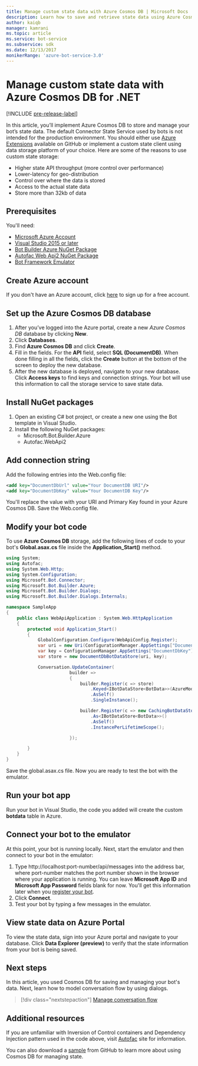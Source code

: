 ```yaml
---
title: Manage custom state data with Azure Cosmos DB | Microsoft Docs
description: Learn how to save and retrieve state data using Azure Cosmos DB with the Bot Builder SDK for .NET
author: kaiqb
manager: kamrani
ms.topic: article
ms.service: bot-service
ms.subservice: sdk
ms.date: 12/13/2017
monikerRange: 'azure-bot-service-3.0'
---
```


# Manage custom state data with Azure Cosmos DB for .NET

[!INCLUDE [pre-release-label](../includes/pre-release-label-v3.md)]

In this article, you’ll implement Azure Cosmos DB to store and manage your bot’s state data. The default Connector State Service used by bots is not intended for the production environment. You should either use [Azure Extensions](https://github.com/Microsoft/BotBuilder-Azure) available on GitHub or implement a custom state client using data storage platform of your choice. Here are some of the reasons to use custom state storage:
 - Higher state API throughput (more control over performance)
 - Lower-latency for geo-distribution
 - Control over where the data is stored
 - Access to the actual state data
 - Store more than 32kb of data
 
## Prerequisites
You'll need:
 - [Microsoft Azure Account](https://azure.microsoft.com/en-us/free/)
 - [Visual Studio 2015 or later](https://www.visualstudio.com/)
 - [Bot Builder Azure NuGet Package](https://www.nuget.org/packages/Microsoft.Bot.Builder.Azure/)
 - [Autofac Web Api2 NuGet Package](https://www.nuget.org/packages/Autofac.WebApi2/)
 - [Bot Framework Emulator](~/bot-service-debug-emulator.md)
 
## Create Azure account
If you don't have an Azure account, click [here](https://azure.microsoft.com/en-us/free/) to sign up for a free account.

## Set up the Azure Cosmos DB database
1. After you’ve logged into the Azure portal, create a new *Azure Cosmos DB* database by clicking **New**. 
2. Click **Databases**. 
3. Find **Azure Cosmos DB** and click **Create**.
4. Fill in the fields. For the **API** field, select **SQL (DocumentDB)**. When done filling in all the fields, click the **Create** button at the bottom of the screen to deploy the new database. 
5. After the new database is deployed, navigate to your new database. Click **Access keys** to find keys and connection strings. Your bot will use this information to call the storage service to save state data.

## Install NuGet packages
1. Open an existing C# bot project, or create a new one using the Bot template in Visual Studio. 
2. Install the following NuGet packages:
   - Microsoft.Bot.Builder.Azure
   - Autofac.WebApi2

## Add connection string 
Add the following entries into the Web.config file:
```XML
<add key="DocumentDbUrl" value="Your DocumentDB URI"/>
<add key="DocumentDbKey" value="Your DocumentDB Key"/>
```
You'll replace the value with your URI and Primary Key found in your Azure Cosmos DB. Save the Web.config file.

## Modify your bot code
To use **Azure Cosmos DB** storage, add the following lines of code to your bot's **Global.asax.cs** file inside the **Application_Start()** method.

```cs
using System;
using Autofac;
using System.Web.Http;
using System.Configuration;
using Microsoft.Bot.Connector;
using Microsoft.Bot.Builder.Azure;
using Microsoft.Bot.Builder.Dialogs;
using Microsoft.Bot.Builder.Dialogs.Internals;

namespace SampleApp
{
    public class WebApiApplication : System.Web.HttpApplication
    {
        protected void Application_Start()
        {
            GlobalConfiguration.Configure(WebApiConfig.Register);
            var uri = new Uri(ConfigurationManager.AppSettings["DocumentDbUrl"]);
            var key = ConfigurationManager.AppSettings["DocumentDbKey"];
            var store = new DocumentDbBotDataStore(uri, key);

            Conversation.UpdateContainer(
                        builder =>
                        {
                            builder.Register(c => store)
                                .Keyed<IBotDataStore<BotData>>(AzureModule.Key_DataStore)
                                .AsSelf()
                                .SingleInstance();

                            builder.Register(c => new CachingBotDataStore(store, CachingBotDataStoreConsistencyPolicy.ETagBasedConsistency))
                                .As<IBotDataStore<BotData>>()
                                .AsSelf()
                                .InstancePerLifetimeScope();

                        });

        }
    }
}
```

Save the global.asax.cs file. Now you are ready to test the bot with the emulator.

## Run your bot app
Run your bot in Visual Studio, the code you added will create the custom **botdata** table in Azure.

## Connect your bot to the emulator
At this point, your bot is running locally. Next, start the emulator and then connect to your bot in the emulator:
1. Type http://localhost:port-number/api/messages into the address bar, where port-number matches the port number shown in the browser where your application is running. You can leave <strong>Microsoft App ID</strong> and <strong>Microsoft App Password</strong> fields blank for now. You'll get this information later when you [register your bot](~/bot-service-quickstart-registration.md).
2. Click **Connect**. 
3. Test your bot by typing a few messages in the emulator. 

## View state data on Azure Portal
To view the state data, sign into your Azure portal and navigate to your database. Click **Data Explorer (preview)** to verify that the state information from your bot is being saved. 

## Next steps
In this article, you used Cosmos DB for saving and managing your bot's data. Next, learn how to model conversation flow by using dialogs.

> [!div class="nextstepaction"]
> [Manage conversation flow](bot-builder-dotnet-manage-conversation-flow.md)

## Additional resources
If you are unfamiliar with Inversion of Control containers and Dependency Injection pattern used in the code above, visit [Autofac](http://autofac.readthedocs.io/en/latest/) site for information. 

You can also download a [sample](https://github.com/Microsoft/BotBuilder-Azure/tree/master/CSharp/Samples/DocumentDb) from GitHub to learn more about using Cosmos DB for managing state. 
